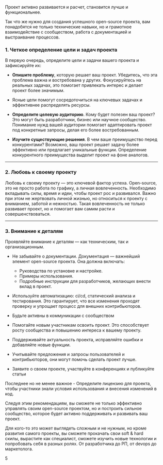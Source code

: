 
Проект активно развивается и расчет, становится лучше и функциональнее.

Так что же нужно для создания успешного open-source проекта, вам понадобятся не только технические навыки, но и грамотное взаимодействие с сообществом, работа с документацией и выстраивание процессов. 

### 1. **Четкое определение цели и задач проекта**

В первую очередь, определите цели и задачи вашего проекта и зафиксируйте их:

- **Опишите проблему**, которую решает ваш проект. Убедитесь, что эта проблема важна и востребована у других. Фокусируйтесь на реальных задачах, это помогает привлекать интерес и делает проект более значимым.
- Ясные цели помогут сосредоточиться на ключевых задачах и эффективнее распределять ресурсы.
    
- **Определите целевую аудиторию**. Кому будет полезен ваш проект? Это могут быть разработчики, бизнес или научное сообщество. Понимание нужд вашей аудитории помогает адаптировать проект под конкретные запросы, делая его более востребованным.
    
- **Изучите существующие решения**. В чем ваше преимущество перед конкурентами? Возможно, ваш проект решает задачу более эффективно или предлагает уникальные функции. Определение конкурентного преимущества выделит проект на фоне аналогов.


---

### 2. **Любовь к своему проекту**

Любовь к своему проекту — это ключевой фактор успеха. Open-source, это не просто работа по графику, а личная вовлеченность. Необходимо вкладывать силы, время и идеи, чтобы проект рос и развивался. Важно при этом не жертвовать личной жизнью, но относиться к проекту с вниманием, заботой и нежностью. Такая вовлеченность не только развивает проект, но и помогает вам самим расти и совершенствоваться.

---

### 3. **Внимание к деталям**

Проявляйте внимание к деталям — как техническим, так и организационным.

- Не забывайте о документации. Документация — важнейший элемент open-source проекта. Она должна включать:
    
    - Руководства по установке и настройке.
    - Примеры использования.
    - Подробные инструкции для разработчиков, желающих внести вклад в проект.
- Используйте автоматизацию: ci/cd, статический анализа и тестирования. Это гарантирует, что все изменения проходят проверку и упрощает процесс для внешних контрибьюторов.
        
- Будьте активны в коммуникации с сообществом
    
- Помогайте новым участникам освоить проект. Это способствует росту сообщества и повышению интереса к вашему проекту.
    
- Поддерживайте актуальность проекта, исправляйте ошибки и добавляйте новые функции.
    
- Учитывайте предложения и запросы пользователей и контрибьюторов, они могут помочь сделать проект лучше.
- Заявите о своем проекте, участвуйте в конференциях и публикуйте статьи



Последнее но не менее важное - Определите лицензию для проекта, чтобы участники знали условия использования и внесения изменений в код.

    
Следуя этим рекомендациям, вы сможете не только эффективно управлять своим open-source проектом, но и построить сильное сообщество, которое будет активно поддерживать и развивать ваш проект.

Для кого-то это может выглядеть сложным  и не нужным, но кроме развития самого проекты, вы сможете прокачать свои soft & hard скилы, вырастите как специалист, сможете изучить новые технологии и попробовать себя в разных ролях. От разработчика до  РП, от devops до маркетолога.


5